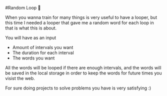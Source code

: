 #Random Loop 🔁

When you wanna train for many things is very useful to have a looper, but this time I needed a looper that gave me a random word for each loop in that is what this is about.

You will have as an input

- Amount of intervals you want
- The duration for each interval
- The words you want

All the words will be looped if there are enough intervals, and the words will be saved in the local storage in order to keep the words for future times you visist the web.

For sure doing projects to solve problems you have is very satisfying :)
